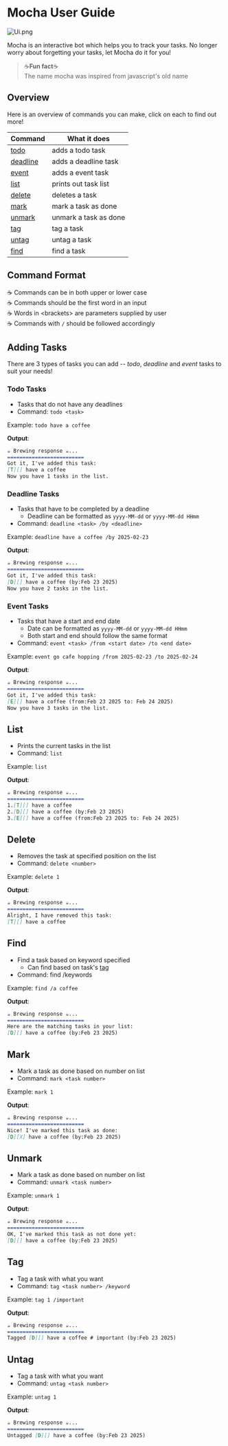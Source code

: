 # Mocha User Guide

![Ui.png](Ui.png)

Mocha is an interactive bot which helps you to track your tasks. No longer worry about forgetting your tasks, let Mocha
do it for you!

> ☕**Fun fact**☕   
> The name mocha was inspired from javascript's old name

## Overview

Here is an overview of commands you can make, click on each to find out more!

| Command                     | What it does          |
|-----------------------------|-----------------------|
| [todo](#todo-tasks)         | adds a todo task      |
| [deadline](#deadline-tasks) | adds a deadline task  |
| [event](#event-tasks)       | adds a event task     |
| [list](#list)               | prints out task list  |
| [delete](#delete)           | deletes a task        |
| [mark](#mark)               | mark a task as done   |
| [unmark](unmark)            | unmark a task as done |
| [tag](#tag)                 | tag a task            |
| [untag](#untag)             | untag a task          |
| [find](#find)               | find a task           |

## Command Format
☕ Commands can be in both upper or lower case  
☕ Commands should be the first word in an input  
☕ Words in <brackets\> are parameters supplied by user  
☕ Commands with `/` should be followed accordingly

## Adding Tasks

There are 3 types of tasks you can add -- _todo_, _deadline_ and _event_ tasks to suit your needs!

### Todo Tasks

- Tasks that do not have any deadlines
- Command: `todo <task>`

Example: `todo have a coffee`

**Output**:

  ```md
  ☕ Brewing response ☕...  
  =========================  
  Got it, I've added this task:  
  [T][] have a coffee  
  Now you have 1 tasks in the list.
  ```

### Deadline Tasks

- Tasks that have to be completed by a deadline
  - Deadline can be formatted as `yyyy-MM-dd` or `yyyy-MM-dd HHmm`
- Command: `deadline <task> /by <deadline>`

Example: `deadline have a coffee /by 2025-02-23`

**Output**:

  ```md
  ☕ Brewing response ☕...
  =========================
  Got it, I've added this task: 
  [D][] have a coffee (by:Feb 23 2025)  
  Now you have 2 tasks in the list.
  ```


### Event Tasks

- Tasks that have a start and end date
  - Date can be formatted as `yyyy-MM-dd` or `yyyy-MM-dd HHmm`
  - Both start and end should follow the same format
- Command: `event <task> /from <start date> /to <end date>`

Example: `event go cafe hopping /from 2025-02-23 /to 2025-02-24`

**Output**:

  ```md
  ☕ Brewing response ☕...
  =========================
  Got it, I've added this task:
  [E][] have a coffee (from:Feb 23 2025 to: Feb 24 2025)
  Now you have 3 tasks in the list.
  ```


## List

- Prints the current tasks in the list
- Command: `list`

Example: `list`

**Output**:

  ```md
  ☕ Brewing response ☕...
  =========================
  1.[T][] have a coffee
  2.[D][] have a coffee (by:Feb 23 2025)
  3.[E][] have a coffee (from:Feb 23 2025 to: Feb 24 2025)
  ```


## Delete

- Removes the task at specified position on the list
- Command: `delete <number>`

Example: `delete 1`

**Output**:
  ```md
  ☕ Brewing response ☕...
  =========================
  Alright, I have removed this task:
  [T][] have a coffee
  ```


## Find

- Find a task based on keyword specified
  - Can find based on task's [tag](#tag)
- Command: find /keywords

Example: `find /a coffee`

**Output**:

  ```md
  ☕ Brewing response ☕...
  =========================
  Here are the matching tasks in your list:
  [D][] have a coffee (by:Feb 23 2025)
  ```

## Mark

- Mark a task as done based on number on list
- Command: `mark <task number>`

Example: `mark 1`

**Output**:

  ```md
  ☕ Brewing response ☕...
  =========================
  Nice! I've marked this task as done:
  [D][X] have a coffee (by:Feb 23 2025)
  ```


## Unmark

- Mark a task as done based on number on list
- Command: `unmark <task number>`

Example: `unmark 1`

**Output**:

  ```md
  ☕ Brewing response ☕...
  =========================
  OK, I've marked this task as not done yet:
  [D][] have a coffee (by:Feb 23 2025)
  ```


## Tag

- Tag a task with what you want
- Command: `tag <task number> /keyword`

Example: `tag 1 /important`

**Output**:

  ```md
  ☕ Brewing response ☕...
  =========================
  Tagged [D][] have a coffee # important (by:Feb 23 2025)
  ```

## Untag

- Tag a task with what you want
- Command: `untag <task number>`

Example: `untag 1`

**Output**:

  ```md
  ☕ Brewing response ☕...
  =========================
  Untagged [D][] have a coffee (by:Feb 23 2025)
  ```


